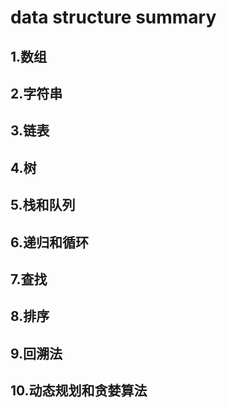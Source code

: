 # data structure summary

## 1.数组

## 2.字符串

## 3.链表

## 4.树

## 5.栈和队列

## 6.递归和循环

## 7.查找

## 8.排序

## 9.回溯法

## 10.动态规划和贪婪算法
